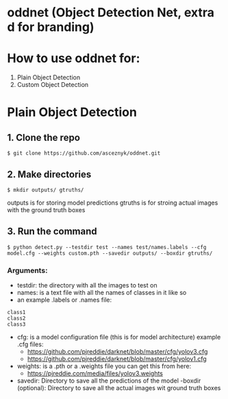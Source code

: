 # oddnet (Object Detection Net, extra d for branding)

# How to use oddnet for: 
1. Plain Object Detection 
2. Custom Object Detection

# Plain Object Detection 

## 1. Clone the repo
```
$ git clone https://github.com/asceznyk/oddnet.git
```

## 2. Make directories
```
$ mkdir outputs/ gtruths/
```
outputs is for storing model predictions
gtruths is for stroing actual images with the ground truth boxes

## 3. Run the command
```
$ python detect.py --testdir test --names test/names.labels --cfg model.cfg --weights custom.pth --savedir outputs/ --boxdir gtruths/ 
```
### Arguments:
- testdir: the directory with all the images to test on
- names: is a text file with all the names of classes in it like so
- an example .labels or .names file:
```
class1
class2
class3
```
- cfg: is a model configuration file (this is for model architecture) 
example .cfg files:
  * https://github.com/pjreddie/darknet/blob/master/cfg/yolov3.cfg
  * https://github.com/pjreddie/darknet/blob/master/cfg/yolov1.cfg
- weights: is a .pth or a .weights file you can get this from here:
  * https://pjreddie.com/media/files/yolov3.weights
- savedir: Directory to save all the predictions of the model
-boxdir (optional):  Directory to save all the actual images wit ground truth boxes
